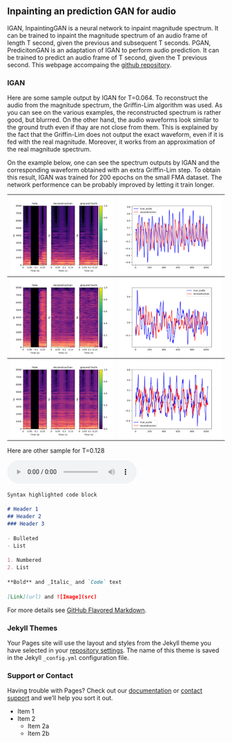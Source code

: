 ## Inpainting an prediction GAN for audio
IGAN, InpaintingGAN is a neural network to inpaint magnitude spectrum. It can be trained to inpaint the magnitude spectrum of an audio frame of length T second, given the previous and subsequent T seconds. PGAN, PredicitonGAN is an adaptation of IGAN to perform audio prediction. It can be trained to predict an audio frame of T second, given the T previous second. This webpage accompaing the [github repository](https://github.com/ced211/master_thesis.git).

### IGAN

Here are some sample output by IGAN for T=0.064. To reconstruct the audio from the magnitude spectrum, the Griffin-Lim algorithm was used. As you can see on the various examples, the reconstructed spectrum is rather good, but blurrred. On the other hand, the audio waveforms look similar to the ground truth even if thay are not close from them. This is explained by the fact that the Griffin-Lim does not output the exact waveform, even if it is fed with the real magnitude. Moreover, it works from an approximation of the real magnitude spectrum.

On the example below, one can see the spectrum outputs by IGAN and the corresponding waveform obtained with an extra Griffin-Lim step. To obtain this result, IGAN was trained for 200 epochs on the small FMA dataset. The network performence can be probably improved by letting it train longer. 

<table>
  <tr>
    <th> <img src="Samples/batch_2_rec_vs_original_spectrum_sample_59.png" </th>
    <th> <img src="Samples/batch_2_rec_vs_original_audio_sample_59.png" </th>
  </tr>
  <tr>
    <th> <img src="Samples/batch_0_rec_vs_original_spectrum_sample_174.png" </th>
    <th> <img src="Samples/batch_0_rec_vs_original_audio_sample_174.png" </th>
  </tr>
  <tr>
    <th> <img src="Samples/batch_8_rec_vs_original_spectrum_sample_168.png" </th>
    <th> <img src="Samples/batch_8_rec_vs_original_audio_sample_168.png" </th>
  </tr>
</table>

Here are other sample for T=0.128

<audio controls>
  <source src="/Samples/kalimba137.wav" type="audio/wav">
Your browser does not support the audio element.
</audio> 

```markdown
Syntax highlighted code block

# Header 1
## Header 2
### Header 3

- Bulleted
- List

1. Numbered
2. List

**Bold** and _Italic_ and `Code` text

[Link](url) and ![Image](src)
```

For more details see [GitHub Flavored Markdown](https://guides.github.com/features/mastering-markdown/).

### Jekyll Themes

Your Pages site will use the layout and styles from the Jekyll theme you have selected in your [repository settings](https://github.com/ced211/ced211.github.io/settings). The name of this theme is saved in the Jekyll `_config.yml` configuration file.

### Support or Contact

Having trouble with Pages? Check out our [documentation](https://help.github.com/categories/github-pages-basics/) or [contact support](https://github.com/contact) and we’ll help you sort it out.

* Item 1
* Item 2
  * Item 2a
  * Item 2b

